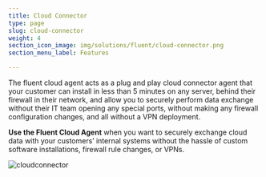 ```yaml
---
title: Cloud Connector
type: page
slug: cloud-connector
weight: 4
section_icon_image: img/solutions/fluent/cloud-connector.png
section_menu_label: Features

---
```

The fluent cloud agent acts as a plug and play cloud connector agent that your customer can install in less than 5 minutes on any server, behind their firewall in their network, and allow you to securely perform data exchange without their IT team opening any special ports, without making any firewall configuration changes, and all without a VPN deployment.

**Use the Fluent Cloud Agent** when you want to securely exchange cloud data with your customers’ internal systems without the hassle of custom software installations, firewall rule changes, or VPNs.

![cloudconnector](/img/solutions/fluent/cloudconnector.png#center)